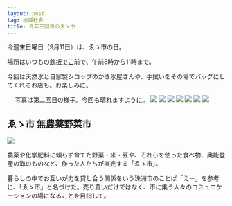 ```yaml
---
layout: post
tag: 地域社会
title: 今年三回目のゑゝ市
---
```

今週末日曜日（9月11日）は、ゑゝ市の日。

場所はいつもの[鉄板でこ](https://www.facebook.com/deko.noto/)前で、午前8時から11時まで。

今回は天然氷と自家製シロップのかき氷屋さんや、手拭いをその場でバッグにしてくれるお店も。お楽しみに。

　
写真は第二回目の様子。今回も晴れますように。
![](https://image.jimcdn.com/app/cms/image/transf/dimension=1920x400:format=jpg/path/sb3abaac21a4556dd/image/i73bb720b7e692699/version/1471215822/image.jpg)
![](https://image.jimcdn.com/app/cms/image/transf/dimension=1920x400:format=jpg/path/sb3abaac21a4556dd/image/i77529f67a3e607b7/version/1471215830/image.jpg)
![](https://image.jimcdn.com/app/cms/image/transf/dimension=1920x400:format=jpg/path/sb3abaac21a4556dd/image/i3dc5e76280041d90/version/1471215895/image.jpg)
![](https://image.jimcdn.com/app/cms/image/transf/dimension=1920x400:format=jpg/path/sb3abaac21a4556dd/image/i67a65f245ff8957a/version/1471215895/image.jpg)
![](https://image.jimcdn.com/app/cms/image/transf/dimension=1920x400:format=jpg/path/sb3abaac21a4556dd/image/ibeac729d4ff68f12/version/1471436836/image.jpg)
![](https://image.jimcdn.com/app/cms/image/transf/dimension=1920x400:format=jpg/path/sb3abaac21a4556dd/image/i59fe5f506eb1a387/version/1471436836/image.jpg)
![](https://image.jimcdn.com/app/cms/image/transf/dimension=1920x400:format=jpg/path/sb3abaac21a4556dd/image/i21d5453337144860/version/1471436836/image.jpg)

## ゑゝ市 無農薬野菜市
[![](https://c2.staticflickr.com/8/7381/27014690916_0aab8c510f.jpg)](http://kobapan.com/blog/2015/08/25/eichi.html)

農薬や化学肥料に頼らず育てた野菜・米・豆や、それらを使った食べ物、奥能登産の海のものなど、作った人たちが直売する「ゑゝ市」。

暮らしの中でお互いが力を貸し合う関係をいう珠洲市のことば「えー」を参考に、「ゑゝ市」と名づけた。売り買いだけではなく、市に集う人々のコミュニケーションの場になることを目指して。
